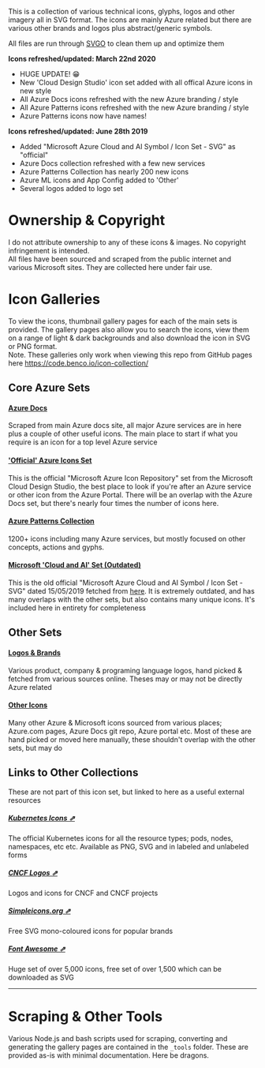 This is a collection of various technical icons, glyphs, logos and other imagery all in SVG format. The icons are mainly Azure related but there are various other brands and logos plus abstract/generic symbols.

All files are run through [SVGO](https://github.com/svg/svgo) to clean them up and optimize them 

**Icons refreshed/updated: March 22nd 2020**

- HUGE UPDATE! 😁
- New 'Cloud Design Studio' icon set added with all offical Azure icons in new style
- All Azure Docs icons refreshed with the new Azure branding / style
- All Azure Patterns icons refreshed with the new Azure branding / style
- Azure Patterns icons now have names!

**Icons refreshed/updated: June 28th 2019**

- Added "Microsoft Azure Cloud and AI Symbol / Icon Set - SVG" as "official"
- Azure Docs collection refreshed with a few new services
- Azure Patterns Collection has nearly 200 new icons
- Azure ML icons and App Config added to 'Other'
- Several logos added to logo set


# Ownership & Copyright
I do not attribute ownership to any of these icons & images. No copyright infringement is intended.  
All files have been sourced and scraped from the public internet and various Microsoft sites. They are collected here under fair use. 


# Icon Galleries
To view the icons, thumbnail gallery pages for each of the main sets is provided. The gallery pages also allow you to search the icons, view them on a range of light & dark backgrounds and also download the icon in SVG or PNG format.  
Note. These galleries only work when viewing this repo from GitHub pages here https://code.benco.io/icon-collection/

## Core Azure Sets

#### [Azure Docs](azure-docs)
Scraped from main Azure docs site, all major Azure services are in here plus a couple of other useful icons. The main place to start if what you require is an icon for a top level Azure service 

#### ['Official' Azure Icons Set](azure-icons)
This is the official "Microsoft Azure Icon Repository" set from the Microsoft Cloud Design Studio, the best place to look if you're after an Azure service or other icon from the Azure Portal. There will be an overlap with the Azure Docs set, but there's nearly four times the number of icons here.

#### [Azure Patterns Collection](azure-patterns)
1200+ icons including many Azure services, but mostly focused on other concepts, actions and gyphs.

#### [Microsoft 'Cloud and AI' Set (Outdated)](cloud-old)
This is the old official "Microsoft Azure Cloud and AI Symbol / Icon Set - SVG" dated 15/05/2019 fetched from [here](https://www.microsoft.com/en-gb/download/details.aspx?id=41937). It is extremely outdated, and has many overlaps with the other sets, but also contains many unique icons. It's included here in entirety for completeness


## Other Sets

#### [Logos & Brands](logos)
Various product, company & programing language logos, hand picked & fetched from various sources online. Theses may or may not be directly Azure related

#### [Other Icons](other)
Many other Azure & Microsoft icons sourced from various places; Azure.com pages, Azure Docs git repo, Azure portal etc. Most of these are hand picked or moved here manually, these shouldn't overlap with the other sets, but may do

## Links to Other Collections
These are not part of this icon set, but linked to here as a useful external resources 

##### [Kubernetes Icons ⇗](https://github.com/kubernetes/community/tree/master/icons)
The official Kubernetes icons for all the resource types; pods, nodes, namespaces, etc etc. Available as PNG, SVG and in labeled and unlabeled forms

##### [CNCF Logos ⇗](https://github.com/cncf/artwork)
Logos and icons for CNCF and CNCF projects

##### [Simpleicons.org ⇗](https://simpleicons.org/)
Free SVG mono-coloured icons for popular brands

##### [Font Awesome ⇗](https://fontawesome.com/icons?d=gallery&m=free)
Huge set of over 5,000 icons, free set of over 1,500 which can be downloaded as SVG


---

# Scraping & Other Tools
Various Node.js and bash scripts used for scraping, converting and generating the gallery pages are contained in the `_tools` folder. These are provided as-is with minimal documentation. Here be dragons.